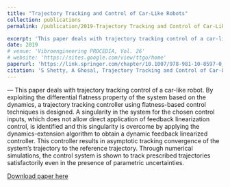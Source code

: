 ```yaml
---
title: "Trajectory Tracking and Control of Car-Like Robots"
collection: publications
permalink: /publication/2019-Trajectory Tracking and Control of Car-Like Robots

excerpt: 'This paper deals with trajectory tracking control of a car-like robot. By exploiting the differential flatness property of the system based on the dynamics, a trajectory tracking controller using flatness-based control techniques is designed. A singularity in the system for the chosen control inputs, which does not allow direct application of feedback linearization control, is identified and this singularity is overcome by applying the dynamics-extension algorithm to obtain a dynamic feedback linearized controller.'
date: 2019
# venue: 'Vibroengineering PROCEDIA, Vol. 26'
# website: 'https://sites.google.com/view/ttgo/home'
paperurl: 'https://link.springer.com/chapter/10.1007/978-981-10-8597-0_65'
citation: 'S Shetty, A Ghosal, Trajectory Tracking and Control of Car-Like Robots, 2019 Machines, Mechanism and Robotics pp 759-767'
---
```

— This paper deals with trajectory tracking control of a car-like robot. By exploiting the differential flatness property of the system based on the dynamics, a trajectory tracking controller using flatness-based control techniques is designed. A singularity in the system for the chosen control inputs, which does not allow direct application of feedback linearization control, is identified and this singularity is overcome by applying the dynamics-extension algorithm to obtain a dynamic feedback linearized controller. This controller results in asymptotic tracking convergence of the system’s trajectory to the reference trajectory. Through numerical simulations, the control system is shown to track prescribed trajectories satisfactorily even in the presence of parametric uncertainties.

[Download paper here](https://github.com/SuhanNShetty/SuhanNShetty.github.io/files/pdf/2019_Car.pdf)

<!-- Recommended citation: 

**Cite as**: 

Ma, J., Shang, P., Lu, C., Meraghni, S., Benaggoune, K., Zuluaga, J., Zerhouni, N., Devalland, C. and Al Masry, Z., 2019. A portable breast cancer detection system based on smartphone with infrared camera. Vibroengineering PROCEDIA, 26, pp.57-63.
{: .notice}


- BibTeX:

<pre>
@article{ma2019portable,
  title={A portable breast cancer detection system based on smartphone with infrared camera},
  author={Ma, Jian and Shang, Pengchao and Lu, Chen and Meraghni, Safa and Benaggoune, Khaled and Zuluaga, Juan and Zerhouni, Noureddine and Devalland, Christine and Al Masry, Zeina},
  journal={Vibroengineering PROCEDIA},
  volume={26},
  pages={57--63},
  year={2019},
  publisher={JVE International Ltd.}
}
</pre> -->